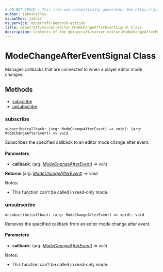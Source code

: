 ```yaml
---
# DO NOT TOUCH — This file was automatically generated. See https://github.com/mojang/minecraftapidocsgenerator to modify descriptions, examples, etc.
author: jakeshirley
ms.author: jashir
ms.service: minecraft-bedrock-edition
title: minecraft/server-editor.ModeChangeAfterEventSignal Class
description: Contents of the @minecraft/server-editor.ModeChangeAfterEventSignal class.
---
```

# ModeChangeAfterEventSignal Class

Manages callbacks that are connected to when a player editor mode changes.

## Methods
- [subscribe](#subscribe)
- [unsubscribe](#unsubscribe)

### **subscribe**
`
subscribe(callback: (arg: ModeChangeAfterEvent) => void): (arg: ModeChangeAfterEvent) => void
`

Subscribes the specified callback to an editor mode change after event.

#### **Parameters**
- **callback**: (arg: [*ModeChangeAfterEvent*](ModeChangeAfterEvent.md)) => *void*

**Returns** (arg: [*ModeChangeAfterEvent*](ModeChangeAfterEvent.md)) => *void*
  
Notes:
- This function can't be called in read-only mode.

### **unsubscribe**
`
unsubscribe(callback: (arg: ModeChangeAfterEvent) => void): void
`

Removes the specified callback from an editor mode change after event.

#### **Parameters**
- **callback**: (arg: [*ModeChangeAfterEvent*](ModeChangeAfterEvent.md)) => *void*
  
Notes:
- This function can't be called in read-only mode.
